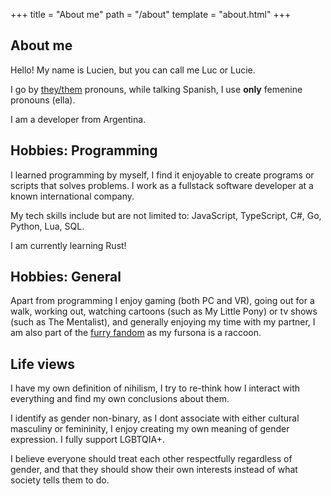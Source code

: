 +++
title = "About me"
path = "/about"
template = "about.html"
+++

## About me

Hello! My name is Lucien, but you can call me Luc or Lucie.

I go by [they/them](https://pronoun.is/they) pronouns, while talking Spanish, I use **only** femenine pronouns (ella).

I am a developer from Argentina.

## Hobbies: Programming

I learned programming by myself, I find it enjoyable to create programs or scripts that solves problems.
I work as a fullstack software developer at a known international company.

My tech skills include but are not limited to: JavaScript, TypeScript, C#, Go, Python, Lua, SQL.

I am currently learning Rust!

## Hobbies: General

Apart from programming I enjoy gaming (both PC and VR), going out for a walk, working
out, watching cartoons (such as My Little Pony) or tv shows (such as The Mentalist), and generally enjoying my time with my partner, I am also part of the [furry fandom](https://en.wikipedia.org/wiki/Furry_fandom) as my fursona is a raccoon.

## Life views

I have my own definition of nihilism, I try to re-think how I interact with everything
and find my own conclusions about them.

I identify as gender non-binary, as I dont associate with either cultural masculiny or
femininity, I enjoy creating my own meaning of gender expression. I fully support LGBTQIA+.

I believe everyone should treat each other respectfully regardless of gender, and that they should show their own interests instead of what society tells them to do.


